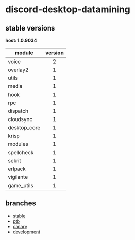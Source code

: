 # discord-desktop-datamining

## stable versions

**host: 1.0.9034**

| module | version |
| ------ | :-----: |
| voice | 2 |
| overlay2 | 1 |
| utils | 1 |
| media | 1 |
| hook | 1 |
| rpc | 1 |
| dispatch | 1 |
| cloudsync | 1 |
| desktop_core | 1 |
| krisp | 1 |
| modules | 1 |
| spellcheck | 1 |
| sekrit | 1 |
| erlpack | 1 |
| vigilante | 1 |
| game_utils | 1 |

## branches

- [stable](https://github.com/OpenAsar/discord-desktop-datamining/tree/stable)
- [ptb](https://github.com/OpenAsar/discord-desktop-datamining/tree/ptb)
- [canary](https://github.com/OpenAsar/discord-desktop-datamining/tree/canary)
- [development](https://github.com/OpenAsar/discord-desktop-datamining/tree/development)
